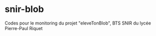 # snir-blob
Codes pour le monitoring du projet "eleveTonBlob", BTS SNIR du lycée Pierre-Paul Riquet
